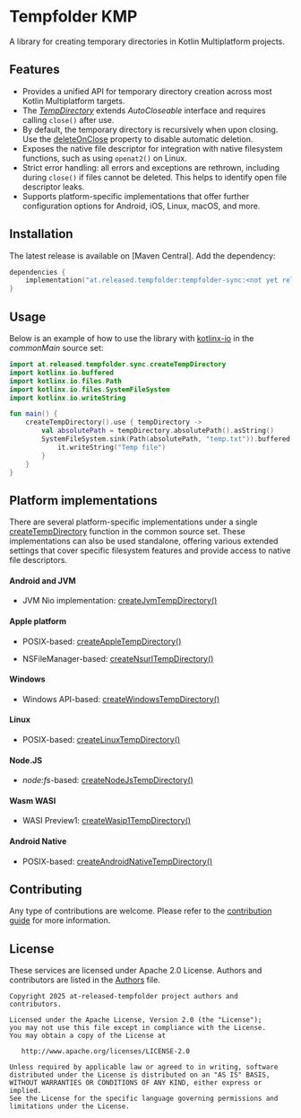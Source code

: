 # Tempfolder KMP

A library for creating temporary directories in Kotlin Multiplatform projects.

## Features

* Provides a unified API for temporary directory creation across most Kotlin Multiplatform targets.
* The *[TempDirectory]* extends *AutoCloseable* interface and requires calling `close()` after use.
* By default, the temporary directory is recursively when upon closing. Use the [deleteOnClose] property to disable
automatic deletion.
* Exposes the native file descriptor for integration with native filesystem functions, such as using `openat2()` on Linux.
* Strict error handling: all errors and exceptions are rethrown, including during `close()` if files cannot be deleted.
This helps to identify open file descriptor leaks.
* Supports platform-specific implementations that offer further configuration options for Android, iOS, Linux, macOS,
  and more.

## Installation

The latest release is available on [Maven Central]. Add the dependency:

```kotlin
dependencies {
    implementation("at.released.tempfolder:tempfolder-sync:<not yet released>")
}
```

## Usage

Below is an example of how to use the library with [kotlinx-io] in the *commonMain* source set:

```kotlin
import at.released.tempfolder.sync.createTempDirectory
import kotlinx.io.buffered
import kotlinx.io.files.Path
import kotlinx.io.files.SystemFileSystem
import kotlinx.io.writeString

fun main() {
    createTempDirectory().use { tempDirectory ->
        val absolutePath = tempDirectory.absolutePath().asString()
        SystemFileSystem.sink(Path(absolutePath, "temp.txt")).buffered().use {
            it.writeString("Temp file")
        }
    }
}

```

## Platform implementations

There are several platform-specific implementations under a single [createTempDirectory] function in the common source set.
These implementations can also be used standalone, offering various extended settings that cover specific filesystem 
features and provide access to native file descriptors.

#### Android and JVM

* JVM Nio implementation: [createJvmTempDirectory()][createJvmTempDirectory]

#### Apple platform

* POSIX-based: [createAppleTempDirectory()][createAppleTempDirectory]

* NSFileManager-based: [createNsurlTempDirectory()][createNsurlTempDirectory] 

#### Windows

* Windows API-based: [createWindowsTempDirectory()][createWindowsTempDirectory]

#### Linux

* POSIX-based: [createLinuxTempDirectory()][createLinuxTempDirectory] 

#### Node.JS

* *node:fs*-based: [createNodeJsTempDirectory()][createNodeJsTempDirectory] 

#### Wasm WASI

* WASI Preview1: [createWasip1TempDirectory()][createWasip1TempDirectory]

#### Android Native

* POSIX-based: [createAndroidNativeTempDirectory()][createAndroidNativeTempDirectory]

## Contributing

Any type of contributions are welcome. Please refer to the [contribution guide] for more information.

## License

These services are licensed under Apache 2.0 License. Authors and contributors are listed in the
[Authors] file.

```
Copyright 2025 at-released-tempfolder project authors and contributors.

Licensed under the Apache License, Version 2.0 (the "License");
you may not use this file except in compliance with the License.
You may obtain a copy of the License at

   http://www.apache.org/licenses/LICENSE-2.0

Unless required by applicable law or agreed to in writing, software
distributed under the License is distributed on an "AS IS" BASIS,
WITHOUT WARRANTIES OR CONDITIONS OF ANY KIND, either express or implied.
See the License for the specific language governing permissions and
limitations under the License.
```

[Authors]: https://github.com/illarionov/tempfolder-kmp/blob/main/AUTHORS
[deleteOnClose]: https://tempfolder.released.at/tempfolder-sync/at.released.tempfolder.sync/-temp-directory/delete-on-close.html
[TempDirectory]: https://tempfolder.released.at/tempfolder-sync/at.released.tempfolder.sync/-temp-directory/index.html
[contribution guide]: https://github.com/illarionov/tempfolder-kmp/blob/main/CONTRIBUTING.md
[createAndroidNativeTempDirectory]: https://tempfolder.released.at/tempfolder-sync/at.released.tempfolder.sync/create-android-native-temp-directory.html
[createAppleTempDirectory]: https://tempfolder.released.at/tempfolder-sync/at.released.tempfolder.sync/create-apple-temp-directory.html
[createJvmTempDirectory]: https://tempfolder.released.at/tempfolder-sync/at.released.tempfolder.sync/create-jvm-temp-directory.html
[createLinuxTempDirectory]: https://tempfolder.released.at/tempfolder-sync/at.released.tempfolder.sync/create-linux-temp-directory.html
[createNodeJsTempDirectory]: https://tempfolder.released.at/tempfolder-sync/at.released.tempfolder.sync/create-node-js-temp-directory.html
[createNsurlTempDirectory]: https://tempfolder.released.at/tempfolder-sync/at.released.tempfolder.sync/create-nsurl-temp-directory.html
[createTempDirectory]: https://tempfolder.released.at/tempfolder-sync/at.released.tempfolder.sync/create-temp-directory.html
[createWasip1TempDirectory]: https://tempfolder.released.at/tempfolder-sync/at.released.tempfolder.sync/create-wasip1-temp-directory.html 
[createWindowsTempDirectory]: https://tempfolder.released.at/tempfolder-sync/at.released.tempfolder.sync/create-windows-temp-directory.html
[kotlinx-io]: https://github.com/Kotlin/kotlinx-io
